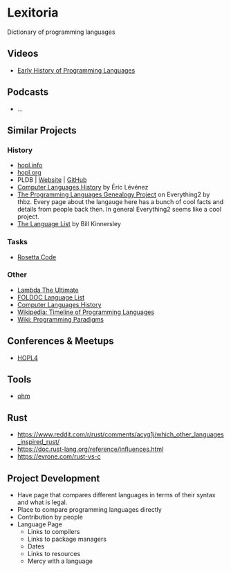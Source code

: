 # Lexitoria
Dictionary of programming languages

## Videos
- [Early History of Programming Languages](https://www.youtube.com/watch?v=GHT7sWD3-Ho)

## Podcasts
- ...

## Similar Projects
### History
- [hopl.info](https://hopl.info)
- [hopl.org](https://hopl.org)
- PLDB | [Website](https://pldb.com) | [GitHub](https://github.com/breck7/pldb)
- [Computer Languages History](https://www.levenez.com/lang/) by Éric Lévénez
- [The Programming Languages Genealogy Project](https://everything2.com/title/the+Programming+Languages+Genealogy+Project) on Everything2 by thbz. Every page about the langauge here has a bunch of cool facts and details from people back then. In general Everything2 seems like a cool project.
- [The Language List](https://web.archive.org/web/20160506170543/http://people.ku.edu/~nkinners/LangList/Extras/langlist.htm) by Bill Kinnersley

### Tasks
- [Rosetta Code](http://www.rosettacode.org)

### Other
- [Lambda The Ultimate](lambda-the-ultimate.org)
- [FOLDOC Language List](https://foldoc.org/contents/language.html)
- [Computer Languages History](https://www.levenez.com/lang/)
- [Wikipedia: Timeline of Programming Languages](https://en.wikipedia.org/wiki/Timeline_of_programming_languages)
- [Wiki: Programming Paradigms](https://en.wikipedia.org/wiki/Comparison_of_programming_paradigms)

## Conferences & Meetups
- [HOPL4](https://hopl4.sigplan.org)

## Tools
- [ohm](https://github.com/harc/ohm)

## Rust
- https://www.reddit.com/r/rust/comments/acyg1j/which_other_languages_inspired_rust/
- https://doc.rust-lang.org/reference/influences.html
- https://evrone.com/rust-vs-c

## Project Development
- Have page that compares different languages in terms of their syntax and what is legal.
- Place to compare programming languages directly
- Contribution by people
- Language Page
  - Links to compilers
  - Links to package managers
  - Dates
  - Links to resources 
  - Mercy with a language

